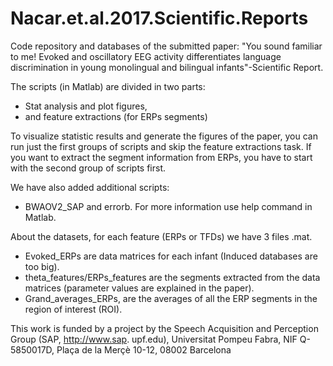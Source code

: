 # Nacar.et.al.2017.Scientific.Reports
Code repository and databases of the submitted paper: "You sound familiar to me! Evoked and oscillatory EEG activity differentiates language discrimination in young monolingual and bilingual infants"-Scientific Report.

The scripts (in Matlab) are divided in two parts:
- Stat analysis and plot figures,
- and feature extractions (for ERPs segments)

To visualize statistic results and generate the figures of the paper, you can run just the first groups of scripts and skip the feature extractions task. If you want to extract the segment information from ERPs, you have to start with the second group of scripts first.   

We have also added additional scripts:

- BWAOV2_SAP and errorb. For more information use help command in Matlab.

About the datasets, for each feature (ERPs or TFDs) we have 3 files .mat. 
- Evoked_ERPs are data matrices for each infant (Induced databases are too big). 
- theta_features/ERPs_features are the segments extracted from the data matrices (parameter values are explained in the paper).
- Grand_averages_ERPs, are the averages of all the ERP segments in the region of interest (ROI).

This work is funded by a project by the Speech Acquisition and Perception Group (SAP, http://www.sap. upf.edu), Universitat Pompeu Fabra, NIF Q-5850017D, Plaça de la Merçè 10-12, 08002 Barcelona


